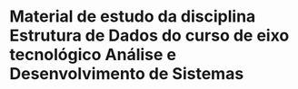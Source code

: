 # Material de estudo da disciplina Estrutura de Dados do curso de eixo tecnológico Análise e Desenvolvimento de Sistemas

